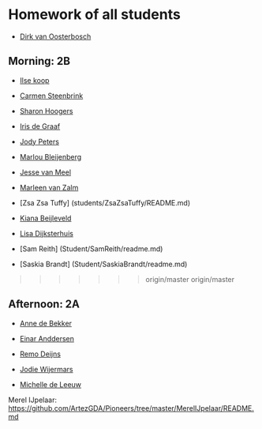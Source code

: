 # Homework of all students

- [Dirk van Oosterbosch](Students/Dirk/README.md)

## Morning: 2B
- [Ilse koop](Students/IlseKoop/README.md)

- [Carmen Steenbrink](Students/CarmenSteenbrink/README.md)

- [Sharon Hoogers](Students/SharonHoogers/README.md)

- [Iris de Graaf](Students/IrisdeGraaf/README.md)

- [Jody Peters](students/JodyPeters/README.md)

- [Marlou Bleijenberg](Students/MarlouBleijenberg/README.md)

- [Jesse van Meel](Students/JessevanMeel/README.md)

- [Marleen van Zalm](Students/Marleenvanzalm/readme.md)

- [Zsa Zsa Tuffy] (students/ZsaZsaTuffy/README.md)

- [Kiana Beijleveld](Students/KianaBeijleveld/readme.md)

- [Lisa Dijksterhuis](Students/LisaDijksterhuis/readme.md)

- [Sam Reith] (Student/SamReith/readme.md)

- [Saskia Brandt] (Student/SaskiaBrandt/readme.md)

>>>>>>> origin/master
>>>>>>> origin/master



## Afternoon: 2A

- [Anne de Bekker](Students/annedebekker/README.md)

- [Einar Anddersen](Students/EinarAndersen/README.md)

- [Remo Deijns](Students/RemoDeijns/README.md)

- [Jodie Wijermars](Students/Jodie/README.md)

- [Michelle de Leeuw](Students/MichelledeLeeuw/README.md)

Merel IJpelaar: https://github.com/ArtezGDA/Pioneers/tree/master/MerelIJpelaar/README.md
